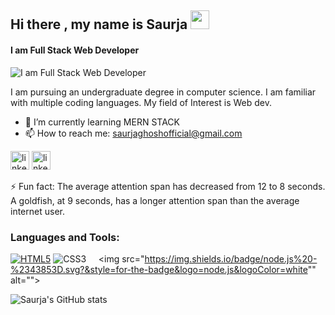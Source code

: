 ## Hi there , my name is Saurja     <img src="https://raw.githubusercontent.com/MartinHeinz/MartinHeinz/master/wave.gif" width="30px">

#### I am Full Stack Web Developer


![I am Full Stack Web Developer](https://blog.bit.ai/wp-content/uploads/2018/09/How-to-Embed-GitHub-Gists-in-Your-Documents-Blog-Banner.png)

I am pursuing an undergraduate degree in computer science. I am familiar with multiple coding languages. My field of Interest is Web dev.


- 🌱 I’m currently learning MERN STACK 
- 📫 How to reach me: saurjaghoshofficial@gmail.com 


[<img src='https://img.shields.io/badge/linkedin-%230077B5.svg?&style=for-the-badge&logo=linkedin&logoColor=white' alt='linkedin' height='30'>](https://www.linkedin.com/in/saurjaghosh/) 
[<img src='https://img.shields.io/badge/instagram-%23E4405F.svg?&style=for-the-badge&logo=instagram&logoColor=white' alt='linkedin' height='30'>](https://www.instagram.com/it.is.sg/) 

⚡ Fun fact: The average attention span has decreased from 12 to 8 seconds. A goldfish, at 9 seconds, has a longer attention span than the average internet user.

 ### Languages and Tools:

[<img src="https://img.shields.io/badge/html5%20-%23E34F26.svg?&style=for-the-badge&logo=html5&logoColor=white" alt="HTML5">](https://img.shields.io/badge/html5%20-%23E34F26.svg?&style=for-the-badge&logo=html5&logoColor=white) 
<img src="https://img.shields.io/badge/css3%20-%231572B6.svg?&style=for-the-badge&logo=css3&logoColor=white" alt="CSS3">
<img src="https://img.shields.io/badge/bootstrap%20-%23563D7C.svg?&style=for-the-badge&logo=bootstrap&logoColor=white" alt="">
<img src="https://img.shields.io/badge/javascript%20-%23323330.svg?&style=for-the-badge&logo=javascript&logoColor=%23F7DF1E" alt="">
<img src="https://img.shields.io/badge/php-%23777BB4.svg?&style=for-the-badge&logo=php&logoColor=white" alt="">
<img src="https://img.shields.io/badge/mysql-%2300f.svg?&style=for-the-badge&logo=mysql&logoColor=white" alt="">
<img src="https://img.shields.io/badge/node.js%20-%2343853D.svg?&style=for-the-badge&logo=node.js&logoColor=white"" alt="">
<img src="https://img.shields.io/badge/express.js%20-%23404d59.svg?&style=for-the-badge" alt="">
<img src="https://img.shields.io/badge/react%20-%2320232a.svg?&style=for-the-badge&logo=react&logoColor=%2361DAFB" alt="">
<img src="https://img.shields.io/badge/python%20-%2314354C.svg?&style=for-the-badge&logo=python&logoColor=white" alt="">
<img src="https://img.shields.io/badge/django%20-%23092E20.svg?&style=for-the-badge&logo=django&logoColor=white" alt="">
<img src="https://img.shields.io/badge/c%20-%2300599C.svg?&style=for-the-badge&logo=c&logoColor=white" alt="">
<img src="https://img.shields.io/badge/c++%20-%2300599C.svg?&style=for-the-badge&logo=c%2B%2B&logoColor=white" alt="">
<img src="https://img.shields.io/badge/java-%23ED8B00.svg?&style=for-the-badge&logo=java&logoColor=white" alt="">

<!--https://github.com/alexandresanlim/Badges4-README.md-Profile-->

![Saurja's GitHub stats](https://github-readme-stats.vercel.app/api?username=Saurja&show_icons=true)

